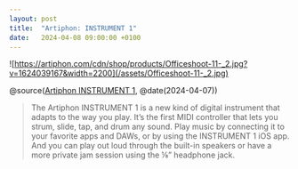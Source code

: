 ```yaml
---
layout: post
title:  "Artiphon: INSTRUMENT 1"
date:   2024-04-08 09:00:00 +0100
---
```


![https://artiphon.com/cdn/shop/products/Officeshoot-11-_2.jpg?v=1624039167&width=2200](/assets/Officeshoot-11-_2.jpg)

@source([Artiphon INSTRUMENT 1](https://artiphon.com/products/instrument-1), @date(2024-04-07))

> The Artiphon INSTRUMENT 1 is a new kind of digital instrument that adapts to the way you play. It’s the first MIDI controller that lets you strum, slide, tap, and drum any sound. Play music by connecting it to your favorite apps and DAWs, or by using the INSTRUMENT 1 iOS app. And you can play out loud through the built-in speakers or have a more private jam session using the ⅛” headphone jack.
